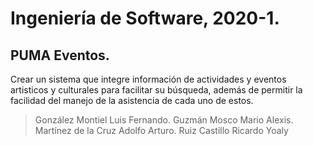 
# Ingeniería de Software, 2020-1.
## PUMA Eventos.

<p>Crear un sistema que integre información de actividades y eventos artisticos y culturales para facilitar su búsqueda, además de permitir la facilidad del manejo de la asistencia de cada uno de estos.</p>




> González Montiel Luis Fernando.  Guzmán Mosco Mario Alexis.  Martínez de la Cruz Adolfo Arturo.  Ruiz Castillo Ricardo Yoaly



